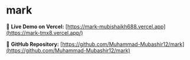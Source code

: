 # mark

🔗 **Live Demo on Vercel:** [https://mark-mubishaikh688.vercel.app](https://mark-tmx8.vercel.app/)

📁 **GitHub Repository:** [https://github.com/Muhammad-Mubashir12/mark](https://github.com/Muhammad-Mubashir12/mark)
